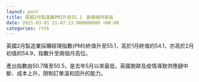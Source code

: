 ```yaml
---
layout: post
title: 英國2月製造業PMI升至55.1　創兩個月新高
date: 2021-03-01 21:47:13.000000000 +08:00
categories: rthk
---
```


英國2月製造業採購經理指數(PMI)終值升至55.1，高於1月終值的54.1，亦高於2月初值的54.9，指數升至兩個月高位。

產出指數由50.7降至50.5，是去年5月以來最低，英國脫歐及疫情導致供應鏈中斷、成本上升，限制訂單溫和回升的能力。

